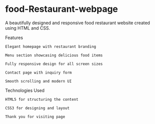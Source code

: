 # food-Restaurant-webpage

A beautifully designed and responsive food restaurant website created using HTML and CSS.

Features

    Elegant homepage with restaurant branding

    Menu section showcasing delicious food items

    Fully responsive design for all screen sizes

    Contact page with inquiry form

    Smooth scrolling and modern UI

Technologies Used

    HTML5 for structuring the content

    CSS3 for designing and layout

    Thank you for visiting page 
